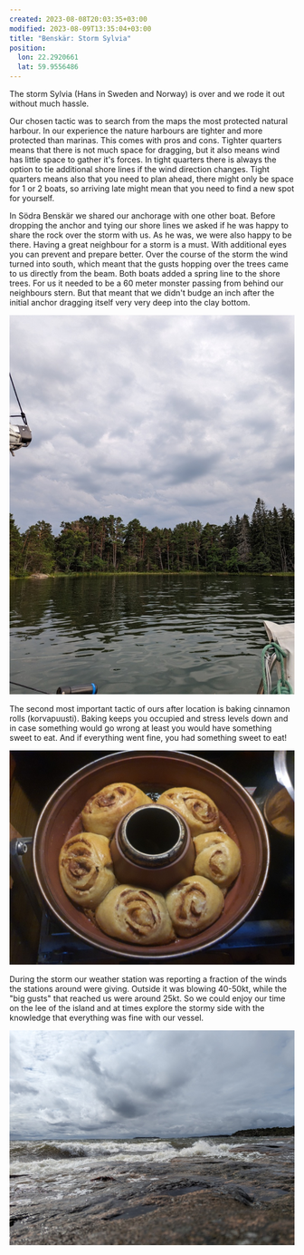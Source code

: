 ```yaml
---
created: 2023-08-08T20:03:35+03:00
modified: 2023-08-09T13:35:04+03:00
title: "Benskär: Storm Sylvia"
position:
  lon: 22.2920661
  lat: 59.9556486
---
```


The storm Sylvia (Hans in Sweden and Norway) is over and we rode it out without much hassle.

Our chosen tactic was to search from the maps the most protected natural harbour. In our experience the nature harbours are tighter and more protected than marinas. This comes with pros and cons. Tighter quarters means that there is not much space for dragging, but  it also means wind has little space to gather it's forces. In tight quarters there is always the option to tie additional shore lines if the wind direction changes. Tight quarters means also that you need to plan ahead, there might only be space for 1 or 2 boats, so arriving late might mean that you need to find a new spot for yourself.

In Södra Benskär we shared our anchorage with one other boat. Before dropping the anchor and tying our shore lines we asked if he was happy to share the rock over the storm with us. As he was, we were also happy to be there. Having a great neighbour for a storm is a must. With additional eyes you can prevent and prepare better. Over the course of the storm the wind turned into south, which meant that the gusts hopping over the trees came to us directly from the beam. Both boats added a spring line to the shore trees. For us it needed to be a 60 meter monster passing from behind our neighbours stern. But that meant that we didn't budge an inch after the initial anchor dragging itself very very deep into the clay bottom.

![Image](../2023/e060f07c99b06f58d261f7857d34a515.jpg)

The second most important tactic of ours after location is baking cinnamon rolls (korvapuusti). Baking keeps you occupied and stress levels down and in case something would go wrong at least you would have something sweet to eat. And if everything went fine, you had something sweet to eat!

![Image](../2023/5fc953048d9784530e2cf9275cd7d577.jpg)

During the storm our weather station was reporting a fraction of the winds the stations around were giving. Outside it was blowing 40-50kt, while the "big gusts" that reached us were around 25kt. So we could enjoy our time on the lee of the island and at times explore the stormy side with the knowledge that everything was fine with our vessel.

![Image](../2023/4811caedec23b5e2a488a59bdf56ebd6.jpg)
